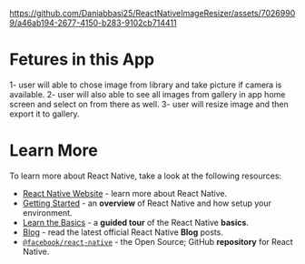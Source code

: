 https://github.com/Daniabbasi25/ReactNativeImageResizer/assets/70269909/a46ab194-2677-4150-b283-9102cb714411
 

# Fetures in this App 
1- user will able to chose image from library and take picture if camera is available.
2- user will also able to see all images from gallery in app home screen and select on from there as well.
3- user will resize image and then export it to gallery. 


# Learn More

To learn more about React Native, take a look at the following resources:

- [React Native Website](https://reactnative.dev) - learn more about React Native.
- [Getting Started](https://reactnative.dev/docs/environment-setup) - an **overview** of React Native and how setup your environment.
- [Learn the Basics](https://reactnative.dev/docs/getting-started) - a **guided tour** of the React Native **basics**.
- [Blog](https://reactnative.dev/blog) - read the latest official React Native **Blog** posts.
- [`@facebook/react-native`](https://github.com/facebook/react-native) - the Open Source; GitHub **repository** for React Native.
